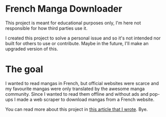 # French Manga Downloader

This project is meant for educational purposes only, I'm here not responsible for how third parties use it.

I created this project to solve a personal issue and so it's not intended nor built for others to use or contribute. Maybe in the future, I'll make an upgraded version of this.

# The goal

I wanted to read mangas in French, but official websites were scarce and my favourite mangas were only translated by the awesome manga community. Since I wanted to read them offline and without ads and pop-ups I made a web scraper to download mangas from a French website.

You can read more about this project in [this article that I wrote](https://dev.to/reinaldoassis/coding-a-manga-downloader-with-nodejs-3554). Bye.
